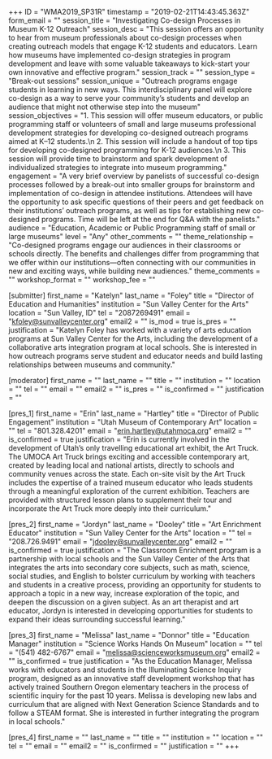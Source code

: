+++
ID = "WMA2019_SP31R"
timestamp = "2019-02-21T14:43:45.363Z"
form_email = ""
session_title = "Investigating Co-design Processes in Museum K-12 Outreach"
session_desc = "This session offers an opportunity to hear from museum professionals about co-design processes when creating outreach models that engage K-12 students and educators. Learn how museums have implemented co-design strategies in program development and leave with some valuable takeaways to kick-start your own innovative and effective program."
session_track = ""
session_type = "Break-out sessions"
session_unique = "Outreach programs engage students in learning in new ways. This interdisciplinary panel will explore co-design as a way to serve your community’s students and develop an audience that might not otherwise step into the museum"
session_objectives = "1. This session will offer museum educators, or public programming staff or volunteers of small and large museums professional development strategies for developing co-designed outreach programs aimed at K–12 students.\n 2. This session will include a handout of top tips for developing co-designed programming for K-12 audiences.\n 3. This session will provide time to brainstorm and spark development of individualized strategies to integrate into museum programming."
engagement = "A very brief overview by panelists of successful co-design processes followed by a break-out into smaller groups for brainstorm and implementation of co-design in attendee institutions. Attendees will have the opportunity to ask specific questions of their peers and get feedback on their institutions’ outreach programs, as well as tips for establishing new co-designed programs. Time will be left at the end for Q&A with the panelists."
audience = "Education, Academic or Public Programming staff of small or large museums"
level = "Any"
other_comments = ""
theme_relationship = "Co-designed programs engage our audiences in their classrooms or schools directly. The benefits and challenges differ from programming that we offer within our institutions—often connecting with our communities in new and exciting ways, while building new audiences."
theme_comments = ""
workshop_format = ""
workshop_fee = ""

[submitter]
first_name = "Katelyn"
last_name = "Foley"
title = "Director of Education and Humanities"
institution = "Sun Valley Center for the Arts"
location = "Sun Valley, ID"
tel = "2087269491"
email = "kfoley@sunvalleycenter.org"
email2 = ""
is_mod = true
is_pres = ""
justification = "Katelyn Foley has worked with a variety of arts education programs at Sun Valley Center for the Arts, including the development of a collaborative arts integration program at local schools. She is interested in how outreach programs serve student and educator needs and build lasting relationships between museums and community."

[moderator]
first_name = ""
last_name = ""
title = ""
institution = ""
location = ""
tel = ""
email = ""
email2 = ""
is_pres = ""
is_confirmed = ""
justification = ""

[pres_1]
first_name = "Erin"
last_name = "Hartley"
title = "Director of Public Engagement"
institution = "Utah Museum of Contemporary Art"
location = ""
tel = "801.328.4201"
email = "erin.hartley@utahmoca.org"
email2 = ""
is_confirmed = true
justification = "Erin is currently involved in the development of Utah’s only travelling educational art exhibit, the Art Truck. The UMOCA Art Truck brings exciting and accessible contemporary art, created by leading local and national artists, directly to schools and community venues across the state. Each on-site visit by the Art Truck includes the expertise of a trained museum educator who leads students through a meaningful exploration of the current exhibition. Teachers are provided with structured lesson plans to supplement their tour and incorporate the Art Truck more deeply into their curriculum."

[pres_2]
first_name = "Jordyn"
last_name = "Dooley"
title = "Art Enrichment Educator"
institution = "Sun Valley Center for the Arts"
location = ""
tel = "208.726.9491"
email = "jdooley@sunvalleycenter.org"
email2 = ""
is_confirmed = true
justification = "The Classroom Enrichment program is a partnership with local schools and the Sun Valley Center of the Arts that integrates the arts into secondary core subjects, such as math, science, social studies, and English to bolster curriculum by working with teachers and students in a creative process, providing an opportunity for students to approach a topic in a new way, increase exploration of the topic, and deepen the discussion on a given subject. As an art therapist and art educator, Jordyn is interested in developing opportunities for students to expand their ideas surrounding successful learning."

[pres_3]
first_name = "Melissa"
last_name = "Donnor"
title = "Education Manager"
institution = "Science Works Hands On Museum"
location = ""
tel = "(541) 482-6767"
email = "melissa@scienceworksmuseum.org"
email2 = ""
is_confirmed = true
justification = "As the Education Manager, Melissa works with educators and students in the Illuminating Science Inquiry program, designed as an innovative staff development workshop that has actively trained Southern Oregon elementary teachers in the process of scientific inquiry for the past 10 years. Melissa is developing new labs and curriculum that are aligned with Next Generation Science Standards and to follow a STEAM format. She is interested in further integrating the program in local schools."

[pres_4]
first_name = ""
last_name = ""
title = ""
institution = ""
location = ""
tel = ""
email = ""
email2 = ""
is_confirmed = ""
justification = ""
+++
